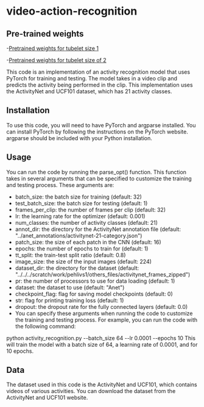 # video-action-recognition

## Pre-trained weights

-[Pretrained weights for tubelet size 1](https://drive.google.com/file/d/1q5R2aJ2ncW8hEEl1dYRiRbAhGlTekvPD/view?usp=sharing)

-[Pretrained weights for tubelet size of 2](https://drive.google.com/file/d/1utNvNchWlZGyMWIZekf0erSIU3Rcx0eN/view?usp=sharing)


This code is an implementation of an activity recognition model that uses PyTorch for training and testing. The model takes in a video clip and predicts the activity being performed in the clip. This implementation uses the ActivityNet and UCF101 dataset, which has 21 activity classes.

## Installation
To use this code, you will need to have PyTorch and argparse installed. You can install PyTorch by following the instructions on the PyTorch website. argparse should be included with your Python installation.

## Usage
You can run the code by running the parse_opt() function. This function takes in several arguments that can be specified to customize the training and testing process. These arguments are:

- batch_size: the batch size for training (default: 32)
- test_batch_size: the batch size for testing (default: 1)
- frames_per_clip: the number of frames per clip (default: 32)
- lr: the learning rate for the optimizer (default: 0.001)
- num_classes: the number of activity classes (default: 21)
- annot_dir: the directory for the ActivityNet annotation file (default: "../anet_annotations/activitynet-21-category.json")
- patch_size: the size of each patch in the CNN (default: 16)
- epochs: the number of epochs to train for (default: 1)
- tt_split: the train-test split ratio (default: 0.8)
- image_size: the size of the input images (default: 224)
- dataset_dir: the directory for the dataset (default: "../../../scratch/work/pehlivs1/others_files/activitynet_frames_zipped")
- pr: the number of processors to use for data loading (default: 1)
- dataset: the dataset to use (default: "Anet")
- checkpoint_flag: flag for saving model checkpoints (default: 0)
- str: flag for printing training loss (default: 1)
- dropout: the dropout rate for the fully connected layers (default: 0.0)
- You can specify these arguments when running the code to customize the training and testing process. For example, you can run the code with the following command:


 python activity_recognition.py --batch_size 64 --lr 0.0001 --epochs 10
 This will train the model with a batch size of 64, a learning rate of 0.0001, and for 10 epochs.

## Data
The dataset used in this code is the ActivityNet and UCF101, which contains videos of various activities. You can download the dataset from the ActivityNet and UCF101 website.








